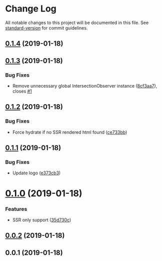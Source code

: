 # Change Log

All notable changes to this project will be documented in this file. See [standard-version](https://github.com/conventional-changelog/standard-version) for commit guidelines.

<a name="0.1.4"></a>
## [0.1.4](https://github.com/znck/lazy-hydration/compare/v0.1.3...v0.1.4) (2019-01-18)



<a name="0.1.3"></a>
## [0.1.3](https://github.com/znck/lazy-hydration/compare/v0.1.2...v0.1.3) (2019-01-18)


### Bug Fixes

* Remove unnecessary global IntersectionObserver instance ([8cf3aa7](https://github.com/znck/lazy-hydration/commit/8cf3aa7)), closes [#1](https://github.com/znck/lazy-hydration/issues/1)



<a name="0.1.2"></a>
## [0.1.2](https://github.com/znck/lazy-hydration/compare/v0.1.1...v0.1.2) (2019-01-18)


### Bug Fixes

* Force hydrate if no SSR rendered html found ([ce733bb](https://github.com/znck/lazy-hydration/commit/ce733bb))



<a name="0.1.1"></a>
## [0.1.1](https://github.com/znck/lazy-hydration/compare/v0.1.0...v0.1.1) (2019-01-18)


### Bug Fixes

* Update logo ([e373cb3](https://github.com/znck/lazy-hydration/commit/e373cb3))



<a name="0.1.0"></a>
# [0.1.0](https://github.com/znck/lazy-hydration/compare/v0.0.2...v0.1.0) (2019-01-18)


### Features

* SSR only support ([35d730c](https://github.com/znck/lazy-hydration/commit/35d730c))



<a name="0.0.2"></a>
## [0.0.2](https://github.com/znck/lazy-hydration/compare/v0.0.1...v0.0.2) (2019-01-18)



<a name="0.0.1"></a>
## 0.0.1 (2019-01-18)
